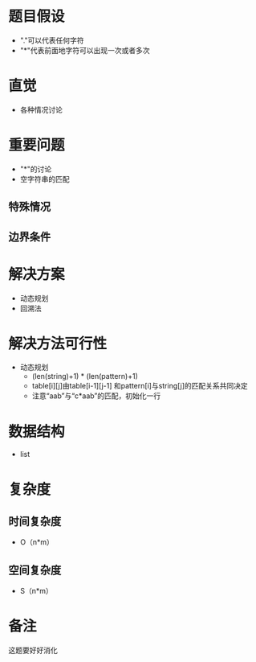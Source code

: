 # 题目假设
- "."可以代表任何字符
- "*"代表前面地字符可以出现一次或者多次
# 直觉
- 各种情况讨论
# 重要问题
- "*"的讨论
- 空字符串的匹配
## 特殊情况

## 边界条件

# 解决方案
- 动态规划
- 回溯法
# 解决方法可行性
- 动态规划
    - (len(string)+1) * (len(pattern)+1)
    - table[i][j]由table[i-1][j-1] 和pattern[i]与string[j]的匹配关系共同决定
    - 注意“aab”与“c*aab”的匹配，初始化一行

# 数据结构
- list
# 复杂度
## 时间复杂度
- O（n*m）
## 空间复杂度
- S（n*m）
# 备注
这题要好好消化




